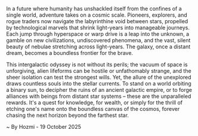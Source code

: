
In a future where humanity has unshackled itself from the confines of a single world, adventure takes on a cosmic scale. Pioneers, explorers, and rogue traders now navigate the labyrinthine void between stars, propelled by technological marvels that shrink light-years into manageable journeys. Each jump through hyperspace or warp drive is a leap into the unknown, a gamble on new civilizations, undiscovered phenomena, and the vast, silent beauty of nebulae stretching across light-years. The galaxy, once a distant dream, becomes a boundless frontier for the brave.

This intergalactic odyssey is not without its perils; the vacuum of space is unforgiving, alien lifeforms can be hostile or unfathomably strange, and the sheer isolation can test the strongest wills. Yet, the allure of the unexplored draws countless souls into the stellar currents. To stand on a world orbiting a binary sun, to decipher the ruins of an ancient galactic empire, or to forge alliances with beings from distant star systems – these are the unparalleled rewards. It's a quest for knowledge, for wealth, or simply for the thrill of etching one's name onto the boundless canvas of the cosmos, forever chasing the next horizon beyond the farthest star.

~ By Hozmi - 19 October 2025
